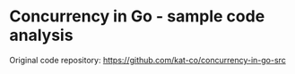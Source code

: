 # Concurrency in Go - sample code analysis

Original code repository: https://github.com/kat-co/concurrency-in-go-src
